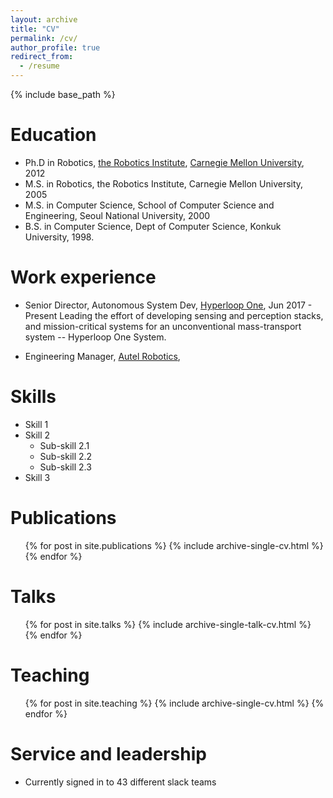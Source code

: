 ```yaml
---
layout: archive
title: "CV"
permalink: /cv/
author_profile: true
redirect_from:
  - /resume
---
```


{% include base_path %}

Education
======
* Ph.D in Robotics, <a href="http://www.ri.cmu.edu">the Robotics Institute</a>, <a href="http://www.cmu.edu">Carnegie Mellon University</a>, 2012
* M.S. in Robotics, the Robotics Institute, Carnegie Mellon University, 2005
* M.S. in Computer Science, School of Computer Science and Engineering, Seoul National University, 2000
* B.S. in Computer Science, Dept of Computer Science, Konkuk University, 1998.

Work experience
======
* Senior Director, Autonomous System Dev, <a href="https://www-hyperloop-one.com">Hyperloop One</a>, Jun 2017 - Present
Leading the effort of developing sensing and perception stacks, and mission-critical systems for an unconventional mass-transport system -- Hyperloop One System.

* Engineering Manager, <a href="https://www.autelrobotics.com">Autel Robotics</a>,
  
Skills
======
* Skill 1
* Skill 2
  * Sub-skill 2.1
  * Sub-skill 2.2
  * Sub-skill 2.3
* Skill 3

Publications
======
  <ul>{% for post in site.publications %}
    {% include archive-single-cv.html %}
  {% endfor %}</ul>
  
Talks
======
  <ul>{% for post in site.talks %}
    {% include archive-single-talk-cv.html %}
  {% endfor %}</ul>
  
Teaching
======
  <ul>{% for post in site.teaching %}
    {% include archive-single-cv.html %}
  {% endfor %}</ul>
  
Service and leadership
======
* Currently signed in to 43 different slack teams

